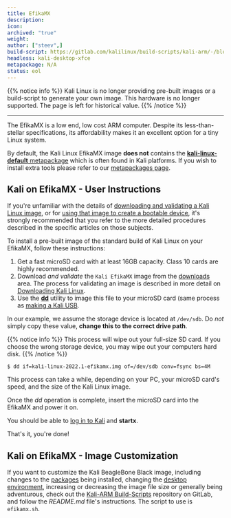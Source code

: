 ```yaml
---
title: EfikaMX
description:
icon:
archived: "true"
weight:
author: ["steev",]
build-script: https://gitlab.com/kalilinux/build-scripts/kali-arm/-/blob/master/archived/efikamx.sh
headless: kali-desktop-xfce
metapackage: N/A
status: eol
---
```


{{% notice info %}}
Kali Linux is no longer providing pre-built images or a build-script to generate your own image.
This hardware is no longer supported.
The page is left for historical value.
{{% /notice %}}

- - -

The EfikaMX is a low end, low cost ARM computer. Despite its less-than-stellar specifications, its affordability makes it an excellent option for a tiny Linux system.

By default, the Kali Linux EfikaMX image **does not** contains the [**kali-linux-default** metapackage](/docs/general-use/metapackages/) which is often found in Kali platforms. If you wish to install extra tools please refer to our [metapackages page](/docs/general-use/metapackages/).

## Kali on EfikaMX - User Instructions

If you're unfamiliar with the details of [downloading and validating a Kali Linux image](/docs/introduction/download-official-kali-linux-images/), or for [using that image to create a bootable device](/docs/usb/live-usb-install-with-windows/), it's strongly recommended that you refer to the more detailed procedures described in the specific articles on those subjects.

To install a pre-built image of the standard build of Kali Linux on your EfikaMX, follow these instructions:

1. Get a fast microSD card with at least 16GB capacity. Class 10 cards are highly recommended.
2. Download _and validate_ the `Kali EfikaMX` image from the [downloads](https://www.offensive-security.com/kali-linux-vmware-arm-image-download/) area. The process for validating an image is described in more detail on [Downloading Kali Linux](/docs/introduction/download-official-kali-linux-images/).
3. Use the **[dd](https://packages.debian.org/testing/dd)** utility to image this file to your microSD card (same process as [making a Kali USB](/docs/usb/live-usb-install-with-windows/).

In our example, we assume the storage device is located at `/dev/sdb`. Do _not_ simply copy these value, **change this to the correct drive path**.

{{% notice info %}}
This process will wipe out your full-size SD card. If you choose the wrong storage device, you may wipe out your computers hard disk.
{{% /notice %}}

```console
$ dd if=kali-linux-2022.1-efikamx.img of=/dev/sdb conv=fsync bs=4M
```

This process can take a while, depending on your PC, your microSD card's speed, and the size of the Kali Linux image.

Once the _dd_ operation is complete, insert the microSD card into the EfikaMX  and power it on.

You should be able to [log in to Kali](/docs/introduction/default-credentials/) and **startx**.

That's it, you're done!

## Kali on EfikaMX - Image Customization

If you want to customize the Kali BeagleBone Black image, including changes to the [packages](/docs/general-use/metapackages/) being installed, changing the [desktop environment](/docs/general-use/switching-desktop-environments/), increasing or decreasing the image file size or generally being adventurous, check out the [Kali-ARM Build-Scripts](https://gitlab.com/kalilinux/build-scripts/kali-arm) repository on GitLab, and follow the _README.md_ file's instructions. The script to use is `efikamx.sh`.
